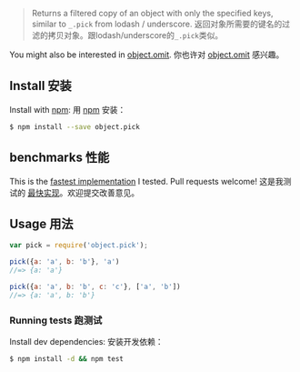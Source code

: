 > Returns a filtered copy of an object with only the specified keys, similar to `_.pick` from lodash / underscore.
> 返回对象所需要的键名的过滤的拷贝对象。跟lodash/underscore的`_.pick`类似。

You might also be interested in [object.omit](https://github.com/jonschlinkert/object.omit).
你也许对 [object.omit](https://github.com/jonschlinkert/object.omit) 感兴趣。

## Install 安装

Install with [npm](https://www.npmjs.com/):
用 [npm](https://www.npmjs.com/) 安装：

```sh
$ npm install --save object.pick
```

## benchmarks 性能

This is the [fastest implementation](http://jsperf.com/pick-props) I tested. Pull requests welcome!
这是我测试的 [最快实现](http://jsperf.com/pick-props)。欢迎提交改善意见。

## Usage 用法

```js
var pick = require('object.pick');

pick({a: 'a', b: 'b'}, 'a')
//=> {a: 'a'}

pick({a: 'a', b: 'b', c: 'c'}, ['a', 'b'])
//=> {a: 'a', b: 'b'}
```

### Running tests 跑测试

Install dev dependencies:
安装开发依赖：

```sh
$ npm install -d && npm test
```
